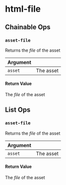 # html-file

## Chainable Ops
<h3 id="asset-file"><code>asset-file</code></h3>

Returns the _file_ of the asset

| Argument |  | 
| :--- | :--- |
| `asset` | The asset |

#### Return Value
The _file_ of the asset


## List Ops
<h3 id="asset-file"><code>asset-file</code></h3>

Returns the _file_ of the asset

| Argument |  | 
| :--- | :--- |
| `asset` | The asset |

#### Return Value
The _file_ of the asset

